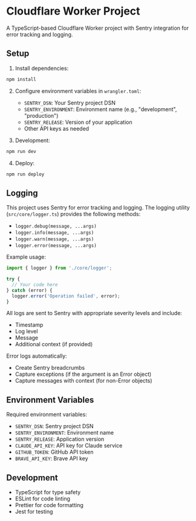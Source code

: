 # Cloudflare Worker Project

A TypeScript-based Cloudflare Worker project with Sentry integration for error tracking and logging.

## Setup

1. Install dependencies:
```bash
npm install
```

2. Configure environment variables in `wrangler.toml`:
   - `SENTRY_DSN`: Your Sentry project DSN
   - `SENTRY_ENVIRONMENT`: Environment name (e.g., "development", "production")
   - `SENTRY_RELEASE`: Version of your application
   - Other API keys as needed

3. Development:
```bash
npm run dev
```

4. Deploy:
```bash
npm run deploy
```

## Logging

This project uses Sentry for error tracking and logging. The logging utility (`src/core/logger.ts`) provides the following methods:

- `logger.debug(message, ...args)`
- `logger.info(message, ...args)`
- `logger.warn(message, ...args)`
- `logger.error(message, ...args)`

Example usage:
```typescript
import { logger } from './core/logger';

try {
  // Your code here
} catch (error) {
  logger.error('Operation failed', error);
}
```

All logs are sent to Sentry with appropriate severity levels and include:
- Timestamp
- Log level
- Message
- Additional context (if provided)

Error logs automatically:
- Create Sentry breadcrumbs
- Capture exceptions (if the argument is an Error object)
- Capture messages with context (for non-Error objects)

## Environment Variables

Required environment variables:
- `SENTRY_DSN`: Sentry project DSN
- `SENTRY_ENVIRONMENT`: Environment name
- `SENTRY_RELEASE`: Application version
- `CLAUDE_API_KEY`: API key for Claude service
- `GITHUB_TOKEN`: GitHub API token
- `BRAVE_API_KEY`: Brave API key

## Development

- TypeScript for type safety
- ESLint for code linting
- Prettier for code formatting
- Jest for testing 